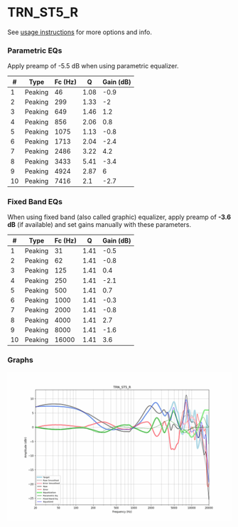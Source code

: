 # TRN_ST5_R
See [usage instructions](https://github.com/jaakkopasanen/AutoEq#usage) for more options and info.

### Parametric EQs
Apply preamp of -5.5 dB when using parametric equalizer.

|   # | Type    |   Fc (Hz) |    Q |   Gain (dB) |
|-----|---------|-----------|------|-------------|
|   1 | Peaking |        46 | 1.08 |        -0.9 |
|   2 | Peaking |       299 | 1.33 |        -2   |
|   3 | Peaking |       649 | 1.46 |         1.2 |
|   4 | Peaking |       856 | 2.06 |         0.8 |
|   5 | Peaking |      1075 | 1.13 |        -0.8 |
|   6 | Peaking |      1713 | 2.04 |        -2.4 |
|   7 | Peaking |      2486 | 3.22 |         4.2 |
|   8 | Peaking |      3433 | 5.41 |        -3.4 |
|   9 | Peaking |      4924 | 2.87 |         6   |
|  10 | Peaking |      7416 | 2.1  |        -2.7 |

### Fixed Band EQs
When using fixed band (also called graphic) equalizer, apply preamp of **-3.6 dB** (if available) and set gains manually with these parameters.

|   # | Type    |   Fc (Hz) |    Q |   Gain (dB) |
|-----|---------|-----------|------|-------------|
|   1 | Peaking |        31 | 1.41 |        -0.5 |
|   2 | Peaking |        62 | 1.41 |        -0.8 |
|   3 | Peaking |       125 | 1.41 |         0.4 |
|   4 | Peaking |       250 | 1.41 |        -2.1 |
|   5 | Peaking |       500 | 1.41 |         0.7 |
|   6 | Peaking |      1000 | 1.41 |        -0.3 |
|   7 | Peaking |      2000 | 1.41 |        -0.8 |
|   8 | Peaking |      4000 | 1.41 |         2.7 |
|   9 | Peaking |      8000 | 1.41 |        -1.6 |
|  10 | Peaking |     16000 | 1.41 |         3.6 |

### Graphs
![](./TRN_ST5_R.png)

